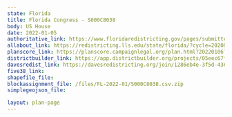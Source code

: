 ```yaml
---
state: Florida
title: Florida Congress - S000C8038
body: US House
date: 2022-01-05
authoritative_link: https://www.floridaredistricting.gov/pages/submitted-plans
allabout_link: https://redistricting.lls.edu/state/florida/?cycle=2020&level=Congress&startdate=
planscore_link: https://planscore.campaignlegal.org/plan.html?20220106T142533.496593580Z
districtbuilder_link: https://app.districtbuilder.org/projects/05eec67f-75bc-4a6a-8e7f-b7e758c5da33
davesredist_link: https://davesredistricting.org/join/1286eb4e-3f5d-436d-9c23-e4b7f4b3ef82
five38_link:
shapefile_file:
blockassignment_file: /files/FL-2022-01/S000C8038.csv.zip
simplegeojson_file:

layout: plan-page
---
```

